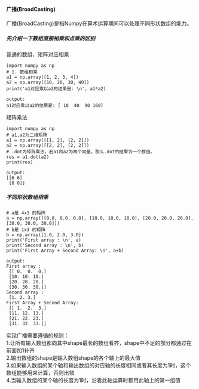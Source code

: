#### 广播(BroadCasting)
广播(BroadCasting)是指Numpy在算术运算期间可以处理不同形状数组的能力。

##### 先介绍一下数组直接相乘和点乘的区别<br/>

普通的数组、矩阵对应相乘
```
import numpy as np
# 1. 数组相乘
a1 = np.array([1, 2, 3, 4])
a2 = np.array([10, 20, 30, 40])
print('a1对应乘以a2的结果是: \n', a1*a2)

output:
a1对应乘以a2的结果是: [ 10  40  90 160]
```

矩阵乘法
```
import numpy as np
# a1,a2为二维矩阵
a1 = np.array([[1, 2], [2, 2]])
a2 = np.array([[2, 2], [2, 2]])
# .dot为矩阵乘法，若a1和a2为两个向量，那么.dot的结果为一个数值。
res = a1.dot(a2)
print(res)

output:
[[6 6]
 [8 8]]
```

##### 不同形状数组相乘
```
# a是 4x3 的矩阵
a = np.array([[0.0, 0.0, 0.0], [10.0, 10.0, 10.0], [20.0, 20.0, 20.0], [30.0, 30.0, 30.0]])
# b是 1x3 的矩阵
b = np.array([1.0, 2.0, 3.0])
print('First array : \n', a)
print('Second array : \n', b)
print('First Array + Second Array: \n', a+b)

output:
First array :
 [[ 0.  0.  0.]
 [10. 10. 10.]
 [20. 20. 20.]
 [30. 30. 30.]]
Second array :
 [1. 2. 3.]
First Array + Second Array:
 [[ 1.  2.  3.]
 [11. 12. 13.]
 [21. 22. 23.]
 [31. 32. 33.]]
```
实现广播需要遵循的规则：<br/>
1.让所有输入数组都向其中shape最长的数组看齐，shape中不足的部分都通过在前面加1补齐<br/>
2.输出数组的shape是输入数组shape的各个轴上的最大值<br/>
3.如果输入数组的某个轴和输出数组的对应轴的长度相同或者其长度为1时，这个数组能够用来计算，否则出错<br/>
4.当输入数组的某个轴的长度为1时，沿着此轴运算时都用此轴上的第一组值